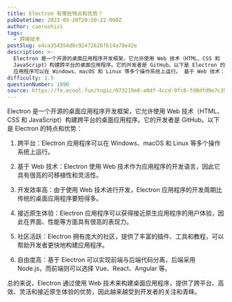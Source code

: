 ```yaml
---
title: Electron 有哪些特点和优势？
pubDatetime: 2023-05-20T20:50:22.000Z
author: caorushizi
tags:
  - 跨端技术
postSlug: e4ca354354d8c92472626fb14a78e42e
description: >-
  Electron 是一个开源的桌面应用程序开发框架，它允许使用 Web 技术（HTML、CSS 和
  JavaScript）构建跨平台的桌面应用程序。它的开发者是 GitHub。以下是 Electron 的特点和优势： 跨平台：Electron
  应用程序可以在 Windows、macOS 和 Linux 等多个操作系统上运行。 基于 Web 技术：Electron 使用 Web 技术作为应用程序的开
difficulty: 1.5
questionNumber: 1990
source: https://fe.ecool.fun/topic/073219e8-a8df-4ccd-9fc8-fd0dfd9e7c35
---
```


Electron 是一个开源的桌面应用程序开发框架，它允许使用 Web 技术（HTML、CSS 和 JavaScript）构建跨平台的桌面应用程序。它的开发者是 GitHub。以下是 Electron 的特点和优势：

1. 跨平台：Electron 应用程序可以在 Windows、macOS 和 Linux 等多个操作系统上运行。

2. 基于 Web 技术：Electron 使用 Web 技术作为应用程序的开发语言，因此它具有很高的可移植性和灵活性。

3. 开发效率高：由于使用 Web 技术进行开发，Electron 应用程序的开发周期比传统的桌面应用程序要短得多。

4. 接近原生体验：Electron 应用程序可以获得接近原生应用程序的用户体验，因此在界面、性能等方面具有很高的表现力。

5. 社区活跃：Electron 拥有庞大的社区，提供了丰富的插件、工具和教程，可以帮助开发者更快地构建应用程序。

6. 自由度高：基于 Electron 可以实现前端与后端代码分离，后端采用 Node.js，而前端则可以选择 Vue、React、Angular 等。

总的来说，Electron 通过使用 Web 技术来构建桌面应用程序，提供了跨平台、高效、灵活和接近原生体验的优势，因此越来越受到开发者的关注和青睐。
